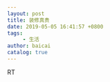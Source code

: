 ```yaml
---
layout: post
title: 装修真贵
date: 2019-05-05 16:41:57 +0800
tags:
     - 生活
author: baicai
catalog: true
---
```


RT